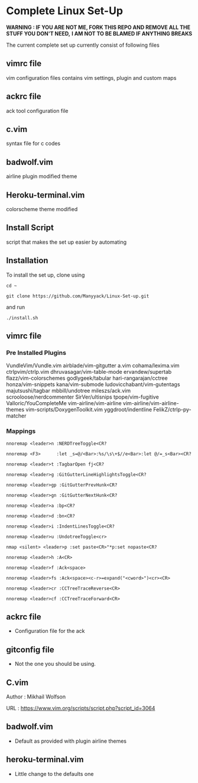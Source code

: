 # Complete Linux Set-Up

**WARNING : IF YOU ARE NOT ME, FORK THIS REPO AND REMOVE ALL THE STUFF YOU DON'T NEED,**
**I AM NOT TO BE BLAMED IF ANYTHING BREAKS**

The current complete set up currently consist of following files

## vimrc file
vim configuration files contains vim settings, plugin and custom maps

## ackrc file
ack tool configuration file

## c.vim
syntax file for c codes

## badwolf.vim
airline plugin modified theme

## Heroku-terminal.vim
colorscheme theme modified

## Install Script
script that makes the set up easier by automating

## Installation

To install the set up, clone using

`cd ~`

`git clone https://github.com/Manyyack/Linux-Set-up.git`

and run

`./install.sh`

## vimrc file

### Pre Installed Plugins
VundleVim/Vundle.vim
 
airblade/vim-gitgutter
 
a.vim
 
cohama/lexima.vim
 
ctrlpvim/ctrlp.vim
 
dhruvasagar/vim-table-mode
 
ervandew/supertab
 
flazz/vim-colorschemes
 
godlygeek/tabular
 
hari-rangarajan/cctree
 
honza/vim-snippets
 
kana/vim-submode
 
ludovicchabant/vim-gutentags
 
majutsushi/tagbar
 
mbbill/undotree
 
mileszs/ack.vim
 
scrooloose/nerdcommenter
 
SirVer/ultisnips
 
tpope/vim-fugitive
 
Valloric/YouCompleteMe
 
vim-airline/vim-airline
 
vim-airline/vim-airline-themes
 
vim-scripts/DoxygenToolkit.vim
 
yggdroot/indentline
 
FelikZ/ctrlp-py-matcher
 

### Mappings

`nnoremap <leader>n :NERDTreeToggle<CR?`

`nnoremap <F3>      :let _s=@/<Bar>:%s/\s\+$//e<Bar>:let @/=_s<Bar><CR?`

`nnoremap <leader>t :TagbarOpen fj<CR?`

`nnoremap <leader>g :GitGutterLineHighlightsToggle<CR?`

`nnoremap <leader>gp :GitGutterPrevHunk<CR?`

`nnoremap <leader>gn :GitGutterNextHunk<CR?`

`nnoremap <leader>a :bp<CR?`

`nnoremap <leader>d :bn<CR?`

`nnoremap <leader>i :IndentLinesToggle<CR?`

`nnoremap <leader>u :UndotreeToggle<cr>`

`nmap <silent> <leader>p :set paste<CR>"*p:set nopaste<CR?`

`nnoremap <leader>h :A<CR>`

`nnoremap <leader>f :Ack<space>`

`nnoremap <leader>fs :Ack<space><c-r>=expand("<cword>")<cr><CR>`

`nnoremap <leader>cr :CCTreeTraceReverse<CR>`

`nnoremap <leader>cf :CCTreeTraceForward<CR>`

## ackrc file

- Configuration file for the ack

## gitconfig file

- Not the one you should be using.

## C.vim

Author  : Mikhail Wolfson

URL     : https://www.vim.org/scripts/script.php?script_id=3064

## badwolf.vim

- Default as provided with plugin airline themes

## heroku-terminal.vim

- Little change to the defaults one
